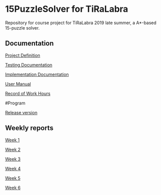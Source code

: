 # 15PuzzleSolver for TiRaLabra
Repository for course project for TiRaLabra 2019 late summer, a A*-based 15-puzzle solver.

## Documentation
[Project Definition](https://github.com/MLumme/15PuzzleSolver/blob/master/15puzzlesolver/Docs/project_definition.md)

[Testing Documentation](https://github.com/MLumme/15PuzzleSolver/blob/master/15puzzlesolver/Docs/testing_documentation.md)

[Implementation Documentation](https://github.com/MLumme/15PuzzleSolver/blob/master/15puzzlesolver/Docs/implementation_documentation.md)

[User Manual](https://github.com/MLumme/15PuzzleSolver/blob/master/15puzzlesolver/Docs/user_manual.md)

[Record of Work Hours](https://github.com/MLumme/15PuzzleSolver/blob/master/15puzzlesolver/Docs/record_of_work_hours.md)

#Program

[Release version](https://github.com/MLumme/15PuzzleSolver/releases/tag/Final)

## Weekly reports
[Week 1](https://github.com/MLumme/15PuzzleSolver/blob/master/15puzzlesolver/Docs/Weekly_reports/Week1.md)

[Week 2](https://github.com/MLumme/15PuzzleSolver/blob/master/15puzzlesolver/Docs/Weekly_reports/Week2.md)

[Week 3](https://github.com/MLumme/15PuzzleSolver/blob/master/15puzzlesolver/Docs/Weekly_reports/Week3.md)

[Week 4](https://github.com/MLumme/15PuzzleSolver/blob/master/15puzzlesolver/Docs/Weekly_reports/Week4.md)

[Week 5](https://github.com/MLumme/15PuzzleSolver/blob/master/15puzzlesolver/Docs/Weekly_reports/Week5.md)

[Week 6](https://github.com/MLumme/15PuzzleSolver/blob/master/15puzzlesolver/Docs/Weekly_reports/Week6.md)
